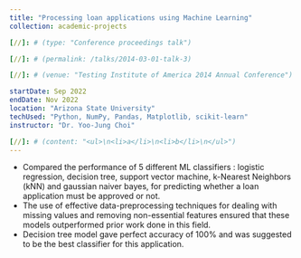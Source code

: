 ```yaml
---
title: "Processing loan applications using Machine Learning"
collection: academic-projects

[//]: # (type: "Conference proceedings talk")

[//]: # (permalink: /talks/2014-03-01-talk-3)

[//]: # (venue: "Testing Institute of America 2014 Annual Conference")

startDate: Sep 2022
endDate: Nov 2022
location: "Arizona State University"
techUsed: "Python, NumPy, Pandas, Matplotlib, scikit-learn"
instructor: "Dr. Yoo-Jung Choi"

[//]: # (content: "<ul>\n<li>a</li>\n<li>b</li>\n</ul>")
---
```


<ul>
    <li>Compared the performance of 5 different ML classifiers : logistic regression, decision tree, support vector machine, k-Nearest Neighbors (kNN) and gaussian naiver bayes, for predicting whether a loan application must be approved or not.</li>
    <li>The use of effective data-preprocessing techniques for dealing with missing values and removing non-essential features ensured that these models outperformed prior work done in this field.</li>
    <li>Decision tree model gave perfect accuracy of 100% and was suggested to be the best classifier for this application.</li>
</ul>